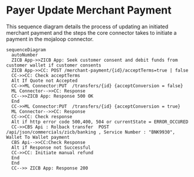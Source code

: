 # Payer Update Merchant Payment 
This sequence diagram details the process of updating an initiated merchant payment and the steps the core connector takes to initiate a payment in the mojaloop connector.

```mermaid
sequenceDiagram
  autoNumber
  ZICB App->>ZICB App: Seek customer consent and debit funds from customer wallet if customer consents
  ZICB App->>CC: POST /merchant-payment/{id}/acceptTerms=true | false
  CC->>CC: Check acceptTerms
  Alt If Quote not Accepted
  CC->>ML Connector:PUT  /transfers/{id} {acceptConversion = false}
  ML Connector-->>CC: Response 
  CC-->>ZICB App: Response 500 OK
  End
  CC->>ML Connector:PUT  /transfers/{id} {acceptConversion = true}
  ML Connector-->>CC: Response
  CC->>CC: Check response
  Alt if http error code 500,400, 504 or currentState = ERROR_OCCURED
  CC->>CBS Api : Rolback transfer  POST /api/json/commercials/zicb/banking , Service Number : "BNK9930", Wallet To Wallet payment
  CBS Api-->>CC:Check Response
  Alt if Response not Successful
  CC->>CC: Initiate manual refund
  End
  End
  CC-->> ZICB App: Response 200
```
